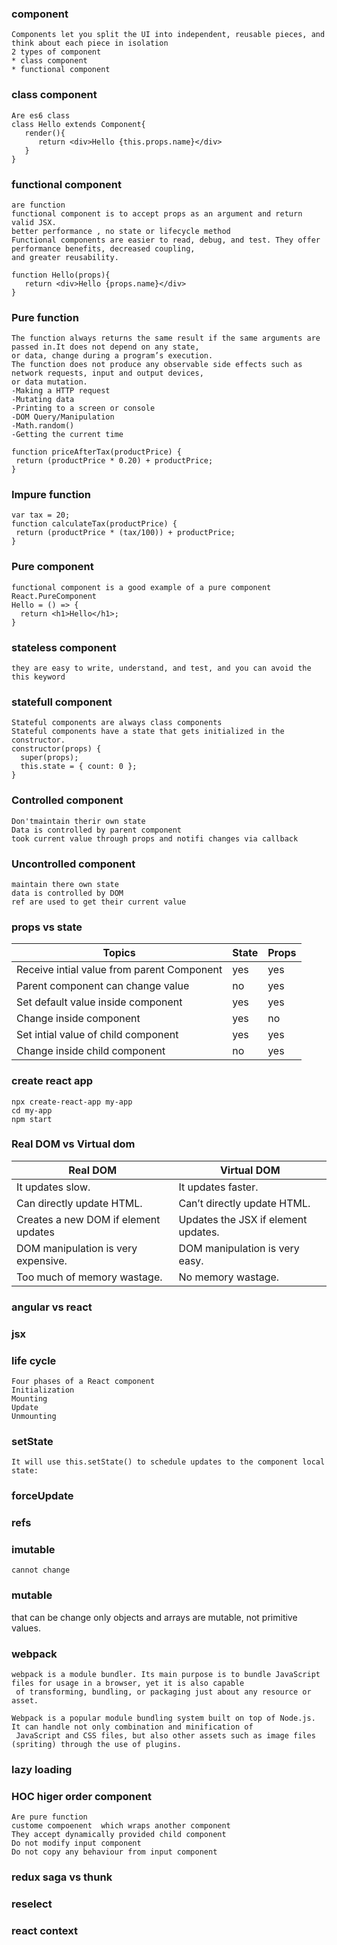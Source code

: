 ### component
    Components let you split the UI into independent, reusable pieces, and think about each piece in isolation
    2 types of component
    * class component
    * functional component

### class component
```
Are es6 class
class Hello extends Component{
   render(){
      return <div>Hello {this.props.name}</div>
   }
}
```
### functional component
    are function
    functional component is to accept props as an argument and return valid JSX.
    better performance , no state or lifecycle method
    Functional components are easier to read, debug, and test. They offer performance benefits, decreased coupling,
    and greater reusability.

```
function Hello(props){
   return <div>Hello {props.name}</div>
}
```

### Pure function
    The function always returns the same result if the same arguments are passed in.It does not depend on any state,
    or data, change during a program’s execution.
    The function does not produce any observable side effects such as network requests, input and output devices, 
    or data mutation.
    -Making a HTTP request
    -Mutating data
    -Printing to a screen or console
    -DOM Query/Manipulation
    -Math.random()
    -Getting the current time

```
function priceAfterTax(productPrice) {
 return (productPrice * 0.20) + productPrice;
}
```
### Impure function

```
var tax = 20;
function calculateTax(productPrice) {
 return (productPrice * (tax/100)) + productPrice; 
}
```

### Pure component
```
functional component is a good example of a pure component
React.PureComponent
Hello = () => {
  return <h1>Hello</h1>;
}
```

### stateless component
    they are easy to write, understand, and test, and you can avoid the this keyword

### statefull component
```
Stateful components are always class components
Stateful components have a state that gets initialized in the constructor.
constructor(props) {
  super(props);
  this.state = { count: 0 };
}
```

### Controlled component
    Don'tmaintain therir own state
    Data is controlled by parent component
    took current value through props and notifi changes via callback

### Uncontrolled component
    maintain there own state
    data is controlled by DOM
    ref are used to get their current value

### props vs state
Topics                                     | State  | Props
-----------------------------------------  | ----   | ------
Receive intial value from parent Component | yes    |   yes
Parent component can change value          | no     |   yes
Set default value inside component         | yes    |   yes
Change inside component                    | yes    |   no
Set intial value of child component        | yes    |   yes
Change inside child component              | no     |   yes

### create react app
    npx create-react-app my-app
    cd my-app
    npm start

### Real DOM vs Virtual dom
Real DOM	                           |   Virtual  DOM
----------------------------------  |   ---------------
It updates slow.	                  |   It updates faster.
Can directly update HTML.           |   Can’t directly update HTML.
Creates a new DOM if element updates|	  Updates the JSX if element updates.
DOM manipulation is very expensive. |   DOM manipulation is very easy.
Too much of memory wastage.	      |   No memory wastage.

### angular vs react

### jsx

### life cycle
    Four phases of a React component
    Initialization
    Mounting
    Update
    Unmounting

### setState
    It will use this.setState() to schedule updates to the component local state:

### forceUpdate

### refs

### imutable 

    cannot change

### mutable 
   that can be change
   only objects and arrays are mutable, not primitive values.

### webpack
    webpack is a module bundler. Its main purpose is to bundle JavaScript files for usage in a browser, yet it is also capable
     of transforming, bundling, or packaging just about any resource or asset.

    Webpack is a popular module bundling system built on top of Node.js. It can handle not only combination and minification of
     JavaScript and CSS files, but also other assets such as image files (spriting) through the use of plugins.

### lazy loading

### HOC higer order component
    Are pure function
    custome compoenent  which wraps another component
    They accept dynamically provided child component
    Do not modify input component
    Do not copy any behaviour from input component

### redux saga vs thunk

### reselect

### react context